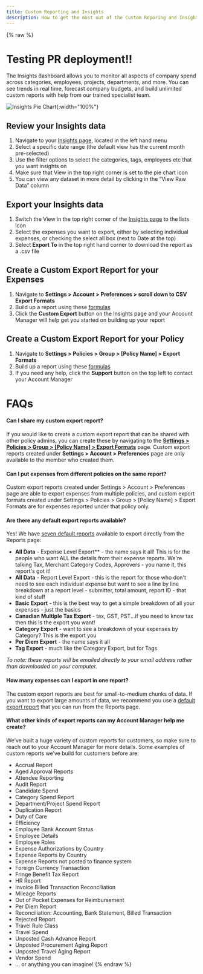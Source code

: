 ```yaml
---
title: Custom Reporting and Insights
description: How to get the most out of the Custom Reporing and Insights
---
```

<!-- The lines above are required by Jekyll to process the .md file -->
{% raw %}
# Testing PR deployment!!
The Insights dashboard allows you to monitor all aspects of company spend across categories, employees, projects, departments, and more. You can see trends in real time, forecast company budgets, and build unlimited custom reports with help from our trained specialist team. 

![Insights Pie Chart](https://help.expensify.com/assets/images/insights-chart.png){:width="100%"}
## Review your Insights data

1. Navigate to your [Insights page](https://www.expensify.com/expenses?param={"fromInsightsTab":true,"viewMode":"charts"}), located in the left hand menu
2. Select a specific date range (the default view has the current month pre-selected) 
3. Use the filter options to select the categories, tags, employees etc that you want insights on 
4. Make sure that View in the top right corner is set to the pie chart icon
5. You can view any dataset in more detail by clicking in the “View Raw Data” column 

## Export your Insights data  

1. Switch the View in the top right corner of the [Insights page](https://www.expensify.com/expenses?param={"fromInsightsTab":true,"viewMode":"charts"}) to the lists icon
2. Select the expenses you want to export, either by selecting individual expenses, or checking the select all box (next to Date at the top)
3. Select **Export To** in the top right hand corner to download the report as a .csv file 

## Create a Custom Export Report for your Expenses

1. Navigate to **Settings > Account > Preferences > scroll down to CSV Export Formats** 
2. Build up a report using these [formulas](https://community.expensify.com/discussion/5795/deep-dive-expense-level-formula/p1?new=1)
3. Click the **Custom Export** button on the Insights page and your Account Manager will help get you started on building up your report  

## Create a Custom Export Report for your Policy

1. Navigate to **Settings > Policies > Group > [Policy Name] > Export Formats** 
2. Build up a report using these [formulas](https://community.expensify.com/discussion/5795/deep-dive-expense-level-formula/p1?new=1)
3. If you need any help, click the **Support** button on the top left to contact your Account Manager

# FAQs

#### Can I share my custom export report? 

If you would like to create a custom export report that can be shared with other policy admins, you can create these by navigating to the **[Settings > Policies > Group > [Policy Name] > Export Formats](https://www.expensify.com/admin_policies?param={"section":"group"})** page. Custom export reports created under **Settings > Account > Preferences** page are only available to the member who created them.

#### Can I put expenses from different policies on the same report? 

Custom export reports created under Settings > Account > Preferences page are able to export expenses from multiple policies, and custom export formats created under Settings > Policies > Group > [Policy Name] > Export Formats are for expenses reported under that policy only. 

#### Are there any default export reports available?

Yes! We have [seven default reports](https://community.expensify.com/discussion/5602/deep-dive-default-export-templates) available to export directly from the Reports page: 

- **All Data** - Expense Level Export** - the name says it all! This is for the people who want ALL the details from their expense reports. We're talking Tax, Merchant Category Codes, Approvers - you name it, this report's got it!
- **All Data** - Report Level Export - this is the report for those who don't need to see each individual expense but want to see a line by line breakdown at a report level - submitter, total amount, report ID - that kind of stuff
- **Basic Export** - this is the best way to get a simple breakdown of all your expenses - just the basics
- **Canadian Multiple Tax Export** - tax, GST, PST...if you need to know tax then this is the export you want!
- **Category Export** - want to see a breakdown of your expenses by Category? This is the export you
- **Per Diem Export** - the name says it all
- **Tag Export** - much like the Category Export, but for Tags

*To note: these reports will be emailed directly to your email address rather than downloaded on your computer.* 

#### How many expenses can I export in one report? 
The custom export reports are best for small-to-medium chunks of data. If you want to export large amounts of data, we recommend you use a [default export report](https://community.expensify.com/discussion/5602/deep-dive-default-export-templates) that you can run from the Reports page.  

#### What other kinds of export reports can my Account Manager help me create? 

We’ve built a huge variety of custom reports for customers, so make sure to reach out to your Account Manager for more details. Some examples of custom reports we’ve build for customers before are: 

- Accrual Report
- Aged Approval Reports
- Attendee Reporting
- Audit Report
- Candidate Spend
- Category Spend Report
- Department/Project Spend Report
- Duplication Report
- Duty of Care
- Efficiency 
- Employee Bank Account Status
- Employee Details
- Employee Roles
- Expense Authorizations by Country
- Expense Reports by Country
- Expense Reports not posted to finance system
- Foreign Currency Transaction
- Fringe Benefit Tax Report
- HR Report
- Invoice Billed Transaction Reconciliation
- Mileage Reports
- Out of Pocket Expenses for Reimbursement
- Per Diem Report
- Reconciliation: Accounting, Bank Statement, Billed Transaction
- Rejected Report
- Travel Rule Class
- Travel Spend
- Unposted Cash Advance Report
- Unposted Procurement Aging Report
- Unposted Travel Aging Report
- Vendor Spend
- … or anything you can imagine! 
{% endraw %}
